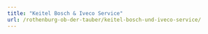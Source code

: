 ```yaml
---
title: "Keitel Bosch & Iveco Service"
url: /rothenburg-ob-der-tauber/keitel-bosch-und-iveco-service/
---
```

